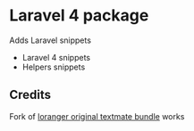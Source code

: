 # Laravel 4 package

Adds Laravel snippets

* Laravel 4 snippets
* Helpers snippets

## Credits

Fork of [loranger original textmate bundle](https://github.com/loranger/Laravel.tmbundle) works

